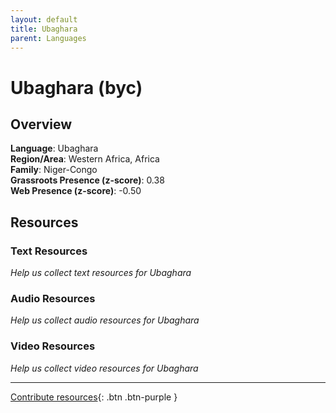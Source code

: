 ```yaml
---
layout: default
title: Ubaghara
parent: Languages
---
```


# Ubaghara (byc)

## Overview

**Language**: Ubaghara  
**Region/Area**: Western Africa, Africa  
**Family**: Niger-Congo  
**Grassroots Presence (z-score)**: 0.38  
**Web Presence (z-score)**: -0.50  

## Resources

### Text Resources
*Help us collect text resources for Ubaghara*

### Audio Resources
*Help us collect audio resources for Ubaghara*

### Video Resources
*Help us collect video resources for Ubaghara*

---

[Contribute resources](https://forms.office.com/e/1SfLJx3u1r){: .btn .btn-purple }
